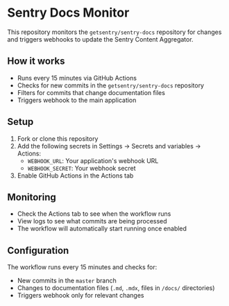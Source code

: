 # Sentry Docs Monitor

This repository monitors the `getsentry/sentry-docs` repository for changes and triggers webhooks to update the Sentry Content Aggregator.

## How it works

- Runs every 15 minutes via GitHub Actions
- Checks for new commits in the `getsentry/sentry-docs` repository
- Filters for commits that change documentation files
- Triggers webhook to the main application

## Setup

1. Fork or clone this repository
2. Add the following secrets in Settings → Secrets and variables → Actions:
   - `WEBHOOK_URL`: Your application's webhook URL
   - `WEBHOOK_SECRET`: Your webhook secret
3. Enable GitHub Actions in the Actions tab

## Monitoring

- Check the Actions tab to see when the workflow runs
- View logs to see what commits are being processed
- The workflow will automatically start running once enabled

## Configuration

The workflow runs every 15 minutes and checks for:
- New commits in the `master` branch
- Changes to documentation files (`.md`, `.mdx`, files in `/docs/` directories)
- Triggers webhook only for relevant changes
